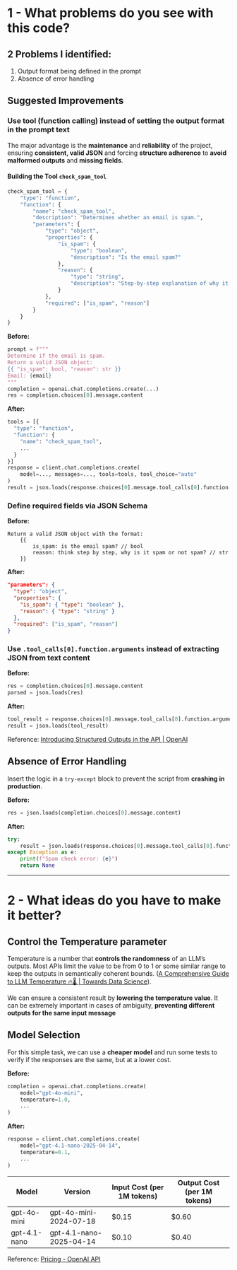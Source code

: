 ﻿# 1 - What problems do you see with this code?

## 2 Problems I identified:

1) Output format being defined in the prompt
2) Absence of error handling

## Suggested Improvements

### Use tool (function calling) instead of setting the output format in the prompt text

The major advantage is the **maintenance** and **reliability** of the project, ensuring **consistent, valid JSON** and forcing **structure adherence** to **avoid malformed outputs** and **missing fields**.

#### Building the Tool `check_spam_tool`

```python
check_spam_tool = {
    "type": "function",
    "function": {
        "name": "check_spam_tool",
        "description": "Determines whether an email is spam.",
        "parameters": {
            "type": "object",
            "properties": {
                "is_spam": {
                    "type": "boolean",
                    "description": "Is the email spam?"
                },
                "reason": {
                    "type": "string",
                    "description": "Step-by-step explanation of why it is or isn't spam"
                }
            },
            "required": ["is_spam", "reason"]
        }
    }
}
```

**Before:**
```python
prompt = f"""
Determine if the email is spam.
Return a valid JSON object:
{{ "is_spam": bool, "reason": str }}
Email: {email}
"""
completion = openai.chat.completions.create(...)
res = completion.choices[0].message.content
```

**After:**
```python
tools = [{
  "type": "function",
  "function": {
    "name": "check_spam_tool",
    ...
  }
}]
response = client.chat.completions.create(
    model=..., messages=..., tools=tools, tool_choice="auto"
)
result = json.loads(response.choices[0].message.tool_calls[0].function.arguments)
```

### Define required fields via JSON Schema

**Before:**
```text
Return a valid JSON object with the format:
    {{
        is_spam: is the email spam? // bool
        reason: think step by step, why is it spam or not spam? // str
    }}
```

**After:**
```json
"parameters": {
  "type": "object",
  "properties": {
    "is_spam": { "type": "boolean" },
    "reason": { "type": "string" }
  },
  "required": ["is_spam", "reason"]
}
```

### Use `.tool_calls[0].function.arguments` instead of extracting JSON from text content

**Before:**
```python
res = completion.choices[0].message.content
parsed = json.loads(res)
```

**After:**
```python
tool_result = response.choices[0].message.tool_calls[0].function.arguments
result = json.loads(tool_result)
```

Reference: [Introducing Structured Outputs in the API | OpenAI](https://openai.com/index/introducing-structured-outputs-in-the-api/)


## Absence of Error Handling

Insert the logic in a `try-except` block to prevent the script from **crashing in production**.

**Before:**
```python
res = json.loads(completion.choices[0].message.content)
```

**After:**
```python
try:
    result = json.loads(response.choices[0].message.tool_calls[0].function.arguments)
except Exception as e:
    print(f"Spam check error: {e}")
    return None
```

---

# 2 - What ideas do you have to make it better?

## Control the Temperature parameter

Temperature is a number that **controls the randomness** of an LLM’s outputs. Most APIs limit the value to be from 0 to 1 or some similar range to keep the outputs in semantically coherent bounds. ([A Comprehensive Guide to LLM Temperature 🔥🌡️ | Towards Data Science](https://towardsdatascience.com/a-comprehensive-guide-to-llm-temperature/)).

We can ensure a consistent result by **lowering the temperature value**. It can be extremely important in cases of ambiguity, **preventing different outputs for the same input message**

## Model Selection

For this simple task, we can use a **cheaper model** and run some tests to verify if the responses are the same, but at a lower cost.

**Before:**
```python
completion = openai.chat.completions.create(
    model="gpt-4o-mini",
    temperature=1.0,
    ...
)
```

**After:**
```python
response = client.chat.completions.create(
    model="gpt-4.1-nano-2025-04-14",
    temperature=0.1,
    ...
)
```
| Model              | Version                  | Input Cost (per 1M tokens) | Output Cost (per 1M tokens) |
|-------------------|--------------------------|-----------------------------|------------------------------|
| gpt-4o-mini        | gpt-4o-mini-2024-07-18   | $0.15                       | $0.60                        |
| gpt-4.1-nano       | gpt-4.1-nano-2025-04-14  | $0.10                       | $0.40                        |

Reference: [Pricing - OpenAI API](https://platform.openai.com/docs/pricing)
